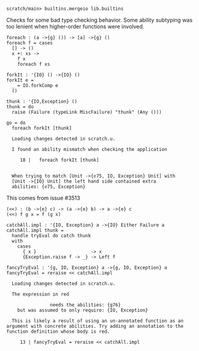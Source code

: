 ``` ucm :hide
scratch/main> builtins.mergeio lib.builtins
```

Checks for some bad type checking behavior. Some ability subtyping was
too lenient when higher-order functions were involved.

``` unison :error
foreach : (a ->{g} ()) -> [a] ->{g} ()
foreach f = cases
  [] -> ()
  x +: xs ->
    f x
    foreach f xs

forkIt : '{IO} () ->{IO} ()
forkIt e =
  _ = IO.forkComp e
  ()

thunk : '{IO,Exception} ()
thunk = do
  raise (Failure (typeLink MiscFailure) "thunk" (Any ()))

go = do
  foreach forkIt [thunk]
```

``` ucm :added-by-ucm
  Loading changes detected in scratch.u.

  I found an ability mismatch when checking the application

     18 |   foreach forkIt [thunk]


  When trying to match [Unit ->{𝕖75, IO, Exception} Unit] with
  [Unit ->{IO} Unit] the left hand side contained extra
  abilities: {𝕖75, Exception}

```

This comes from issue \#3513

``` unison :error
(<<) : (b ->{e} c) -> (a ->{e} b) -> a ->{e} c
(<<) f g x = f (g x)

catchAll.impl : '{IO, Exception} a ->{IO} Either Failure a
catchAll.impl thunk =
  handle tryEval do catch thunk
  with
    cases
      { x }                    -> x
      {Exception.raise f -> _} -> Left f

fancyTryEval : '{g, IO, Exception} a ->{g, IO, Exception} a
fancyTryEval = reraise << catchAll.impl
```

``` ucm :added-by-ucm
  Loading changes detected in scratch.u.

  The expression in red

                needs the abilities: {g76}
    but was assumed to only require: {IO, Exception}

  This is likely a result of using an un-annotated function as an argument with concrete abilities. Try adding an annotation to the function definition whose body is red.

     13 | fancyTryEval = reraise << catchAll.impl
```

